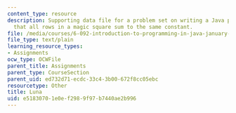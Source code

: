 ```yaml
---
content_type: resource
description: Supporting data file for a problem set on writing a Java program to check
  that all rows in a magic square sum to the same constant.
file: /media/courses/6-092-introduction-to-programming-in-java-january-iap-2010/e51830701e0ef2989f97b7440ae2b996_Luna.txt
file_type: text/plain
learning_resource_types:
- Assignments
ocw_type: OCWFile
parent_title: Assignments
parent_type: CourseSection
parent_uid: ed732d71-ecdc-33c4-3b00-672f8cc05ebc
resourcetype: Other
title: Luna
uid: e5183070-1e0e-f298-9f97-b7440ae2b996
---
```

